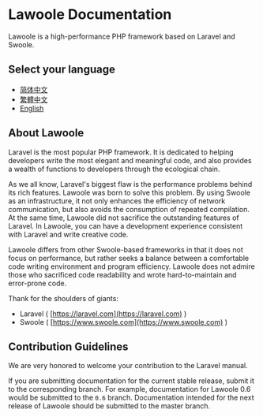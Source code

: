 # Lawoole Documentation

Lawoole is a high-performance PHP framework based on Laravel and Swoole.

## Select your language

- [简体中文](zh-Hans/documentation.md)
- [繁體中文](zh-Hant/documentation.md)
- [English](en/documentation.md)

## About Lawoole

Laravel is the most popular PHP framework. 
It is dedicated to helping developers write the most elegant and meaningful code,
and also provides a wealth of functions to developers through the ecological chain.

As we all know, Laravel's biggest flaw is the performance problems behind its rich features.
Lawoole was born to solve this problem.
By using Swoole as an infrastructure, it not only enhances the efficiency of network communication, 
but also avoids the consumption of repeated compilation.
At the same time, Lawoole did not sacrifice the outstanding features of Laravel.
In Lawoole, you can have a development experience consistent with Laravel and write creative code.

Lawoole differs from other Swoole-based frameworks in that it does not focus on performance,
but rather seeks a balance between a comfortable code writing environment and program efficiency.
Lawoole does not admire those who sacrificed code readability and wrote hard-to-maintain and error-prone code.

Thank for the shoulders of giants:

- Laravel ( [https://laravel.com](https://laravel.com) )
- Swoole ( [https://www.swoole.com](https://www.swoole.com) )

## Contribution Guidelines

We are very honored to welcome your contribution to the Laravel manual.

If you are submitting documentation for the current stable release, submit it to the corresponding branch.
For example, documentation for Lawoole 0.6 would be submitted to the `0.6` branch.
Documentation intended for the next release of Lawoole should be submitted to the master branch.